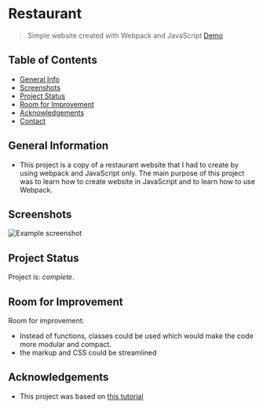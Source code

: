 # Restaurant

> Simple website created with Webpack and JavaScript [Demo](https://competent-lamport-9f7d08.netlify.app/)

## Table of Contents

- [General Info](#general-information)
- [Screenshots](#screenshots)
- [Project Status](#project-status)
- [Room for Improvement](#room-for-improvement)
- [Acknowledgements](#acknowledgements)
- [Contact](#contact)

## General Information

- This project is a copy of a restaurant website that I had to create by using webpack and JavaScript only. The main purpose of this project was to learn how to create website in JavaScript and to learn how to use Webpack.

## Screenshots

![Example screenshot](https://i.gyazo.com/d585d0838639944cf20a9b8db3ecc43b.jpg)

## Project Status

Project is: _complete_.

## Room for Improvement

Room for improvement:

- Instead of functions, classes could be used which would make the code more modular and compact.
- the markup and CSS could be streamlined

## Acknowledgements

- This project was based on [this tutorial](https://www.theodinproject.com/paths/full-stack-javascript/courses/javascript/lessons/restaurant-page)
